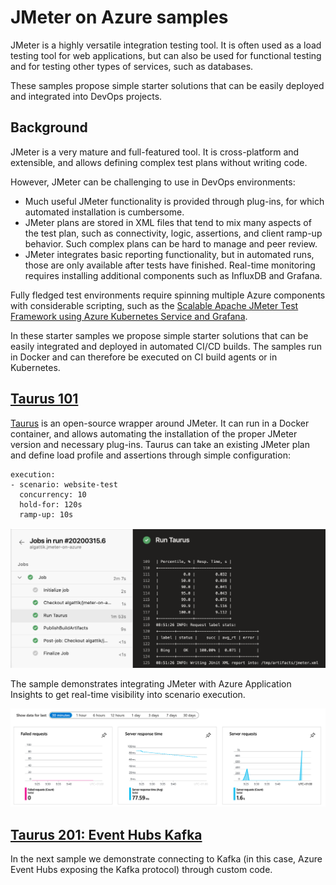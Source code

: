 # JMeter on Azure samples

JMeter is a highly versatile integration testing tool. It is often used as a load testing tool for web applications, but can also be used for functional testing and for testing other types of services, such as databases.

These samples propose simple starter solutions that can be easily deployed and integrated into DevOps projects.

## Background

JMeter is a very mature and full-featured tool. It is cross-platform and extensible, and allows defining complex test plans without writing code.

However, JMeter can be challenging to use in DevOps environments:
* Much useful JMeter functionality is provided through plug-ins, for which automated installation is cumbersome.
* JMeter plans are stored in XML files that tend to mix many aspects of the test plan, such as connectivity, logic, assertions, and client ramp-up behavior. Such complex plans can be hard to manage and peer review.
* JMeter integrates basic reporting functionality, but in automated runs, those are only available after tests have finished. Real-time monitoring requires installing additional components such as InfluxDB and Grafana.

Fully fledged test environments require spinning multiple Azure components with considerable scripting, such as the [Scalable Apache JMeter Test Framework using Azure Kubernetes Service and Grafana](https://techcommunity.microsoft.com/t5/azurecat/scalable-apache-jmeter-test-framework-using-azure-kubernetes/ba-p/1197379#).

In these starter samples we propose simple starter solutions that can be easily integrated and deployed in automated CI/CD builds. The samples run in Docker and can therefore be executed on CI build agents or in Kubernetes.

## [Taurus 101](taurus-101)

[Taurus](https://gettaurus.org/docs/Index/) is an open-source wrapper around JMeter. It can run in a Docker container, and allows automating the installation of the proper JMeter version and necessary plug-ins. Taurus can take an existing JMeter plan and define load profile and assertions through simple configuration:
```
execution:
- scenario: website-test
  concurrency: 10
  hold-for: 120s
  ramp-up: 10s
```

![Taurus run output](docs/images/taurus-101-pipeline-run.png)

The sample demonstrates integrating JMeter with Azure Application Insights to get real-time visibility into scenario execution.

![Application Insights dashboard](docs/images/azure-application-insights-overview.png)

## [Taurus 201: Event Hubs Kafka](taurus-201-event-hubs-kafka)

In the next sample we demonstrate connecting to Kafka (in this case, Azure Event Hubs exposing the Kafka protocol) through custom code.
